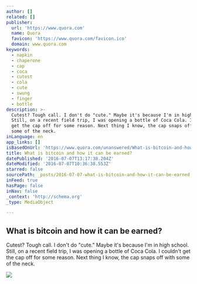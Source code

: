 ```yaml
---
author: []
related: []
publisher:
  url: 'https://www.quora.com'
  name: Quora
  favicon: 'https://www.quora.com/favicon.ico'
  domain: www.quora.com
keywords:
  - napkin
  - chaperone
  - cap
  - coca
  - cutest
  - cola
  - cute
  - swung
  - finger
  - bottle
description: >-
  Cutest? Tough call. I don't do "cute." Maybe it's because I'm in high school.
  Still, on a recent field trip, I was opening a bottle of Coca Cola. I couldn't
  get the cap off for some reason. Next thing I know, the cap snaps off with
  some of the neck.
inLanguage: en
app_links: []
isBasedOnUrl: 'https://www.quora.com/unanswered/What-is-bitcoin-and-how-it-can-be-earned'
title: What is bitcoin and how it can be earned?
datePublished: '2016-07-07T13:17:38.204Z'
dateModified: '2016-07-07T10:36:38.553Z'
starred: false
sourcePath: _posts/2016-07-07-what-is-bitcoin-and-how-it-can-be-earned.md
inFeed: true
hasPage: false
inNav: false
_context: 'http://schema.org'
_type: MediaObject

---
```

<article style=""><h1>What is bitcoin and how it can be earned?</h1><p>Cutest? Tough call. I don't do "cute." Maybe it's because I'm in high school. Still, on a recent field trip, I was opening a bottle of Coca Cola. I couldn't get the cap off for some reason. Next thing I know, the cap snaps off with some of the neck.</p><img src="https://qsf.ec.quoracdn.net/-images.new_grid.fb_share_default.pnge6dde9cfa6e03c43.png" /></article>